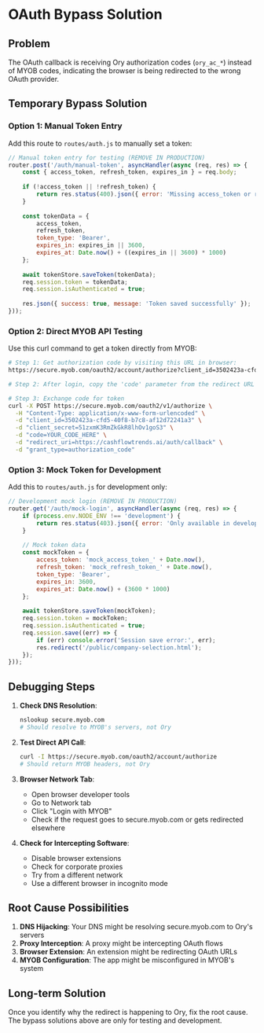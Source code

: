 # OAuth Bypass Solution

## Problem
The OAuth callback is receiving Ory authorization codes (`ory_ac_*`) instead of MYOB codes, indicating the browser is being redirected to the wrong OAuth provider.

## Temporary Bypass Solution

### Option 1: Manual Token Entry
Add this route to `routes/auth.js` to manually set a token:

```javascript
// Manual token entry for testing (REMOVE IN PRODUCTION)
router.post('/auth/manual-token', asyncHandler(async (req, res) => {
    const { access_token, refresh_token, expires_in } = req.body;
    
    if (!access_token || !refresh_token) {
        return res.status(400).json({ error: 'Missing access_token or refresh_token' });
    }
    
    const tokenData = {
        access_token,
        refresh_token,
        token_type: 'Bearer',
        expires_in: expires_in || 3600,
        expires_at: Date.now() + ((expires_in || 3600) * 1000)
    };
    
    await tokenStore.saveToken(tokenData);
    req.session.token = tokenData;
    req.session.isAuthenticated = true;
    
    res.json({ success: true, message: 'Token saved successfully' });
}));
```

### Option 2: Direct MYOB API Testing
Use this curl command to get a token directly from MYOB:

```bash
# Step 1: Get authorization code by visiting this URL in browser:
https://secure.myob.com/oauth2/account/authorize?client_id=3502423a-cfd5-40f8-b7c8-af12d72241a3&redirect_uri=https://cashflowtrends.ai/auth/callback&response_type=code&scope=offline_access%20openid&state=test

# Step 2: After login, copy the 'code' parameter from the redirect URL

# Step 3: Exchange code for token
curl -X POST https://secure.myob.com/oauth2/v1/authorize \
  -H "Content-Type: application/x-www-form-urlencoded" \
  -d "client_id=3502423a-cfd5-40f8-b7c8-af12d72241a3" \
  -d "client_secret=51zxmK3RmZkGkR8lhOv1goS3" \
  -d "code=YOUR_CODE_HERE" \
  -d "redirect_uri=https://cashflowtrends.ai/auth/callback" \
  -d "grant_type=authorization_code"
```

### Option 3: Mock Token for Development
Add this to `routes/auth.js` for development only:

```javascript
// Development mock login (REMOVE IN PRODUCTION)
router.get('/auth/mock-login', asyncHandler(async (req, res) => {
    if (process.env.NODE_ENV !== 'development') {
        return res.status(403).json({ error: 'Only available in development' });
    }
    
    // Mock token data
    const mockToken = {
        access_token: 'mock_access_token_' + Date.now(),
        refresh_token: 'mock_refresh_token_' + Date.now(),
        token_type: 'Bearer',
        expires_in: 3600,
        expires_at: Date.now() + (3600 * 1000)
    };
    
    await tokenStore.saveToken(mockToken);
    req.session.token = mockToken;
    req.session.isAuthenticated = true;
    req.session.save((err) => {
        if (err) console.error('Session save error:', err);
        res.redirect('/public/company-selection.html');
    });
}));
```

## Debugging Steps

1. **Check DNS Resolution**:
   ```bash
   nslookup secure.myob.com
   # Should resolve to MYOB's servers, not Ory
   ```

2. **Test Direct API Call**:
   ```bash
   curl -I https://secure.myob.com/oauth2/account/authorize
   # Should return MYOB headers, not Ory
   ```

3. **Browser Network Tab**:
   - Open browser developer tools
   - Go to Network tab
   - Click "Login with MYOB"
   - Check if the request goes to secure.myob.com or gets redirected elsewhere

4. **Check for Intercepting Software**:
   - Disable browser extensions
   - Check for corporate proxies
   - Try from a different network
   - Use a different browser in incognito mode

## Root Cause Possibilities

1. **DNS Hijacking**: Your DNS might be resolving secure.myob.com to Ory's servers
2. **Proxy Interception**: A proxy might be intercepting OAuth flows
3. **Browser Extension**: An extension might be redirecting OAuth URLs
4. **MYOB Configuration**: The app might be misconfigured in MYOB's system

## Long-term Solution

Once you identify why the redirect is happening to Ory, fix the root cause. The bypass solutions above are only for testing and development. 